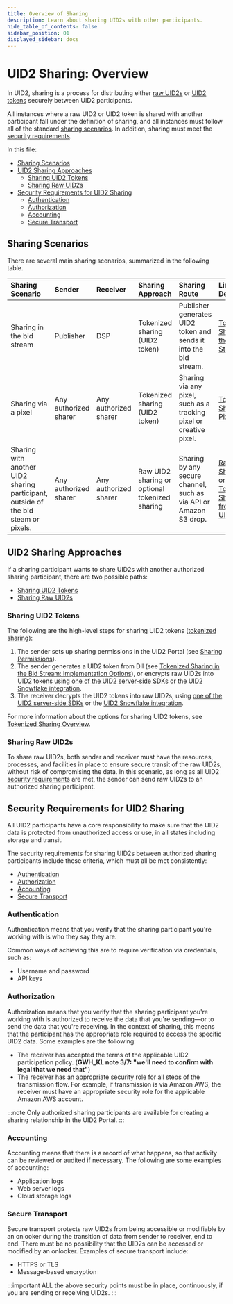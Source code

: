 ```yaml
---
title: Overview of Sharing
description: Learn about sharing UID2s with other participants.
hide_table_of_contents: false
sidebar_position: 01
displayed_sidebar: docs
---
```


# UID2 Sharing: Overview 

In UID2, sharing is a process for distributing either [raw UID2s](../ref-info/glossary-uid.md#gl-raw-uid2) or [UID2 tokens](../ref-info/glossary-uid.md#gl-raw-uid2) securely between UID2 participants.

All instances where a raw UID2 or UID2 token is shared with another participant fall under the definition of sharing, and all instances must follow all of the standard [sharing scenarios](#sharing-scenarios). In addition, sharing must meet the [security requirements](#security-requirements-for-uid2-sharing).

In this file:
- [Sharing Scenarios](#sharing-scenarios)
- [UID2 Sharing Approaches](#uid2-sharing-approaches)
  - [Sharing UID2 Tokens](#sharing-uid2-tokens)
  - [Sharing Raw UID2s](#sharing-raw-uid2s)
- [Security Requirements for UID2 Sharing](#security-requirements-for-uid2-sharing)
  - [Authentication](#authentication)
  - [Authorization](#authorization)
  - [Accounting](#accounting)
  - [Secure Transport](#secure-transport)

## Sharing Scenarios

There are several main sharing scenarios, summarized in the following table.

| Sharing Scenario | Sender | Receiver | Sharing Approach | Sharing Route | Link for Details
| :--- | :--- | :--- | :--- | :--- | :--- |
| Sharing in the bid stream | Publisher | DSP | Tokenized sharing (UID2 token) | Publisher generates UID2 token and sends it into the bid stream.  | [Tokenized Sharing in the Bid Stream](sharing-tokenized-from-data-bid-stream.md) |
| Sharing via a pixel | Any authorized sharer | Any authorized sharer | Tokenized sharing (UID2 token) | Sharing via any pixel, such as a tracking pixel or creative pixel. | [Tokenized Sharing in Pixels](sharing-tokenized-from-data-pixel.md) |
| Sharing with another UID2 sharing participant, outside of the bid steam or pixels. | Any authorized sharer | Any authorized sharer | Raw UID2 sharing or optional tokenized sharing | Sharing by any secure channel, such as via API or Amazon S3 drop. | [Raw UID2 Sharing](sharing-raw.md) or [Tokenized Sharing from Raw UID2s](sharing-tokenized-from-raw.md) |

## UID2 Sharing Approaches

If a sharing participant wants to share UID2s with another authorized sharing participant, there are two possible paths:

- [Sharing UID2 Tokens](#sharing-uid2-tokens)
- [Sharing Raw UID2s](#sharing-raw-uid2s)

### Sharing UID2 Tokens

The following are the high-level steps for sharing UID2 tokens ([tokenized sharing](../ref-info/glossary-uid.md#gl-tokenized-sharing)):

  1. The sender sets up sharing permissions in the UID2 Portal (see [Sharing Permissions](../portal/sharing-permissions.md)).
  2. The sender generates a UID2 token from DII (see [Tokenized Sharing in the Bid Stream: Implementation Options](sharing-tokenized-from-bid-stream.md#tokenized-sharing-in-the-bid-stream-implementation-options)), or encrypts raw UID2s into UID2 tokens using [one of the UID2 server-side SDKs](sharing-tokenized-overview.md#implementing-sharing-encryptiondecryption-with-an-sdk) or the [UID2 Snowflake integration](sharing-tokenized-overview.md#implementing-sharing-encryptiondecryption-using-snowflake).
  3. The receiver decrypts the UID2 tokens into raw UID2s, using [one of the UID2 server-side SDKs](sharing-tokenized-overview.md#implementing-sharing-encryptiondecryption-with-an-sdk) or the [UID2 Snowflake integration](sharing-tokenized-overview.md#implementing-sharing-encryptiondecryption-using-snowflake).

For more information about the options for sharing UID2 tokens, see [Tokenized Sharing Overview](sharing-tokenized-overview.md).

### Sharing Raw UID2s

To share raw UID2s, both sender and receiver must have  the resources, processes, and facilities in place to ensure secure transit of the raw UID2s, without risk of compromising the data. In this scenario, as long as all UID2 [security requirements](#security-requirements-for-uid2-sharing) are met, the sender can send raw UID2s to an authorized sharing participant.

## Security Requirements for UID2 Sharing

All UID2 participants have a core responsibility to make sure that the UID2 data is protected from unauthorized access or use, in all states including storage and transit.

The security requirements for sharing UID2s between authorized sharing participants include these criteria, which must all be met consistently:

- [Authentication](#authentication)
- [Authorization](#authorization)
- [Accounting](#accounting)
- [Secure Transport](#secure-transport)

### Authentication

Authentication means that you verify that the sharing participant you're working with is who they say they are.

Common ways of achieving this are to require verification via credentials, such as:
- Username and password
- API keys

### Authorization

Authorization means that you verify that the sharing participant you're working with is authorized to receive the data that you're sending&#8212;or to send the data that you're receiving. In the context of sharing, this means that the participant has the appropriate role required to access the specific UID2 data. Some examples are the following:

- The receiver has accepted the terms of the applicable UID2 participation policy. (**GWH_KL note 3/7: "we'll need to confirm with legal that we need that"**)
- The receiver has an appropriate security role for all steps of the transmission flow. For example, if transmission is via Amazon AWS, the receiver must have an appropriate security role for the applicable Amazon AWS account.

:::note
Only authorized sharing participants are available for creating a sharing relationship in the UID2 Portal.
:::

### Accounting

Accounting means that there is a record of what happens, so that activity can be reviewed or audited if necessary. The following are some examples of accounting:

- Application logs
- Web server logs
- Cloud storage logs

### Secure Transport

Secure transport protects raw UID2s from being accessible or modifiable by an onlooker during the transition of data from sender to receiver, end to end. There must be no possibility that the UID2s can be accessed or modified by an onlooker. Examples of secure transport include:

- HTTPS or TLS
- Message-based encryption

:::important
ALL the above security points must be in place, continuously, if you are sending or receiving UID2s.
:::
